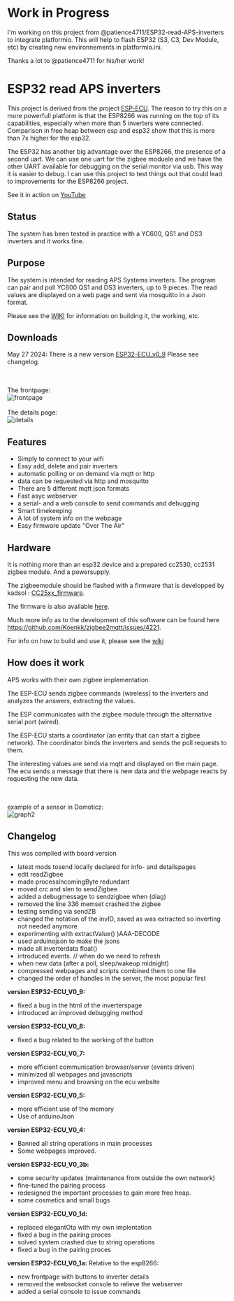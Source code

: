 # Work in Progress
I'm working on this project from @patience4711/ESP32-read-APS-inverters to integrate platformio.
This will help to flash ESP32 (S3, C3, Dev Module, etc) by creating new environnements in platformio.ini.

Thanks a lot to @patience4711 for his/her work!


# ESP32 read APS inverters
This project is derived from the project [ESP-ECU](https://github.com/patience4711/read-APSystems-YC600-QS1-DS3). The reason to try this on a more powerfull platform is that the ESP8266 was running on the top of its capabilities,
especially when more than 5 inverters were connected. Comparison in free heap between esp and esp32 show that this is more than 7x higher for the esp32.<br>

The ESP32 has another big advantage over the ESP8266, the presence of a second uart. We can use one uart for the zigbee moduele and we have the other UART available for debugging on the serial monitor via usb. This way it is easier to debug. I can use this project to test things out that could lead to improvements for the ESP8266 project.

See it in action on [YouTube](https://youtu.be/WKFVQ6d8KhQ)

## Status
The system has been tested in practice with a YC600, QS1 and DS3 inverters and it works fine. 

## Purpose
The system is intended for reading APS Systems inverters. The program can pair and poll YC600 QS1 and DS3 inverters, up to 9 pieces. The read values are displayed on a web page and sent via mosquitto in a Json format.

Please see the <a href='https://github.com/patience4711/ESP32-read-APS-inverters/wiki'>WIKI</a> for information on building it, the working, etc. 

## Downloads
May 27 2024: There is a new version [ESP32-ECU_v0_9](https://github.com/patience4711/ESP32-read-APS-inverters/blob/main/ESP32-ECU_v0-9.bin) Please see changelog.

<br><br>
The frontpage:<br>
![frontpage](https://user-images.githubusercontent.com/12282915/229239150-05f6d29d-7620-4363-94fc-787b09d11fad.jpg)
<br><br>The details page:<br>
![details](https://user-images.githubusercontent.com/12282915/229239148-fc0c345e-5291-49b7-a36c-70f452333a61.jpg)

## Features
- Simply to connect to your wifi
- Easy add, delete and pair inverters
- automatic polling or on demand via mqtt or http
- data can be requested via http and mosquitto
- There are 5 different mqtt json formats
- Fast asyc webserver
- a serial- and a web console to send commands and debugging
- Smart timekeeping
- A lot of system info on the webpage
- Easy firmware update "Over The Air"

## Hardware
It is nothing more than an esp32 device and a prepared cc2530, cc2531 zigbee module. And a powersupply.

The zigbeemodule should be flashed with a firmware that is developped by kadsol : [CC25xx_firmware](https://github.com/Koenkk/zigbee2mqtt/files/10193677/discord-09-12-2022.zip). 

The firmware is also available [here](https://github.com/patience4711/read-APSystems-YC600-QS1-DS3/blob/main/cc25xx_firmware.zip). 

Much more info as to the development of this software can be found here https://github.com/Koenkk/zigbee2mqtt/issues/4221.

For info on how to build and use it, please see the [wiki](https://github.com/patience4711/ESP32-read-APS-inverters/wiki)

## How does it work
APS works with their own zigbee implementation. 

The ESP-ECU sends zigbee commands (wireless) to the inverters and analyzes the answers, extracting the values. 

The ESP communicates with the zigbee module through the alternative serial port (wired).

The ESP-ECU starts a coordinator (an entity that can start a zigbee network). The coordinator binds the inverters and sends the poll requests to them.

The interesting values are send via mqtt and displayed on the main page. The ecu sends a message that there is new data and the webpage reacts by requesting the new data.


<br><br> example of a sensor in Domoticz:<br>
![graph2](https://user-images.githubusercontent.com/12282915/139062602-71e92216-9703-4fc4-acc6-fabf544c4ffd.jpg)

## Changelog ##

This was compiled with board version
* latest mods tosend locally declared for info- and detailspages
*  edit readZigbee
*  made processIncomingByte redundant
*  moved crc and slen to sendZigbee
*  added a debugmessage to sendzigbee when (diag)
*  removed the line 336 memset crashed the zigbee
*  testing sending via sendZB 
*  changed the notation of the invID, saved as was extracted so inverting not needed anymore
*  experimenting with extractValue() )AAA-DECODE
*  used arduinojson to make the jsons
*  made all inverterdata float()
*  introduced events. // when do we need to refresh
*  when new data (after a poll, sleep/wakeup midnight)
*  compressed webpages and scripts combined them to one file
*  changed the order of handles in the server, the most popular first


**version ESP32-ECU_V0_9:**
* fixed a bug in the html of the inverterspage
* introduced an improved debugging method

**version ESP32-ECU_V0_8:**
* fixed a bug related to the working of the button
  
**version ESP32-ECU_V0_7:**
* more efficient communication browser/server (events driven)
* minimized all webpages and javascripts
* improved menu and browsing on the ecu website
  
**version ESP32-ECU_V0_5:**
* more efficient use of the memory
* Use of arduinoJson
  
**version ESP32-ECU_V0_4:**
* Banned all string operations in main processes
* Some webpages improved.

**version ESP32-ECU_V0_3b:**
* some security updates (maintenance from outside the own network)
* fine-tuned the pairing process
* redesigned the important processes to gain more free heap.
* some cosmetics and small bugs

**version ESP32-ECU_V0_1d:**
* replaced elegantOta with my own implentation
* fixed a bug in the pairing proces
* solved system crashed due to string operations
* fixed a bug in the pairing proces

**version ESP32-ECU_V0_1a:**
Relative to the esp8266:
* new frontpage with buttons to inverter details 
* removed the websocket console to relieve the webserver
* added a serial console to issue commands
